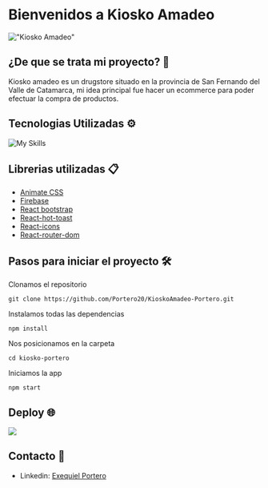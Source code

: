 # Bienvenidos a Kiosko Amadeo 

!["Kiosko Amadeo"](/kiosko-portero/public/readmeGif.gif)
## ¿De que se trata mi proyecto? 🚀

Kiosko amadeo es un drugstore situado en la provincia de San Fernando del Valle de Catamarca, mi idea principal fue hacer un ecommerce para poder efectuar la compra de productos.

## Tecnologias Utilizadas ⚙️

![My Skills](https://skillicons.dev/icons?i=html,css,sass,react,bootstrap,git)

## Librerias utilizadas 📋

- [Animate CSS](https://animate.style/)
- [Firebase](https://firebase.google.com/?hl=es)
- [React bootstrap](https://react-bootstrap.github.io/)
- [React-hot-toast](https://react-hot-toast.com/)
- [React-icons](https://react-icons.github.io/react-icons/)
- [React-router-dom](https://reactrouter.com/en/main)

## Pasos para iniciar el proyecto 🛠️

Clonamos el repositorio

```
git clone https://github.com/Portero20/KioskoAmadeo-Portero.git
```

Instalamos todas las dependencias

```
npm install
```

Nos posicionamos en la carpeta

```
cd kiosko-portero
```

Iniciamos la app

```
npm start
```

## Deploy 🌐

![](https://skillicons.dev/icons?i=vercel)

## Contacto 👋

- Linkedin: [Exequiel Portero](https://www.linkedin.com/in/exequiel-portero/)

